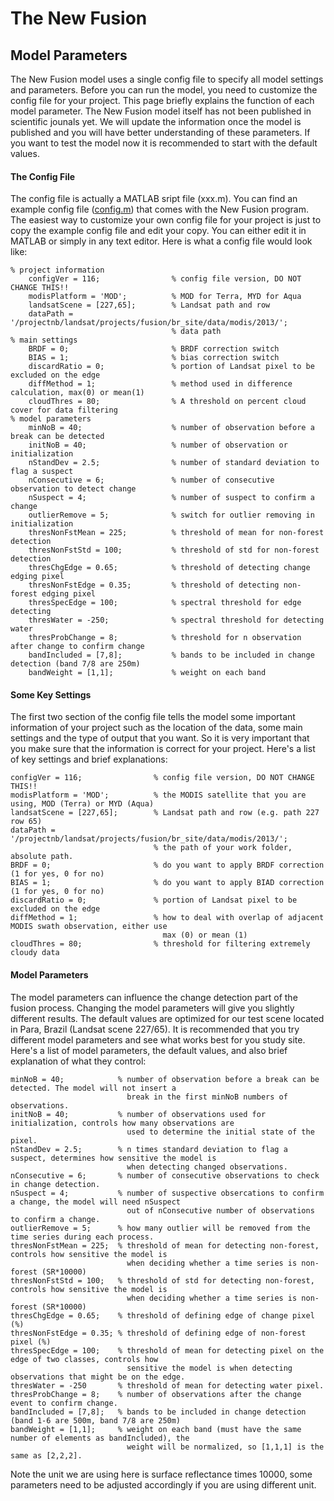 # The New Fusion
## Model Parameters
The New Fusion model uses a single config file to specify all model settings and parameters. Before you can run the model, you need to customize the config file for your project. This page briefly explains the function of each model parameter. The New Fusion model itself has not been published in scientific jounals yet. We will update the information once the model is published and you will have better understanding of these parameters. If you want to test the model now it is recommended to start with the default values.

#### The Config File
The config file is actually a MATLAB sript file (xxx.m). You can find an example config file ([config.m](../config.m)) that comes with the New Fusion program. The easiest way to customize your own config file for your project is just to copy the example config file and edit your copy. You can either edit it in MATLAB or simply in any text editor. Here is what a config file would look like:

    % project information
        configVer = 116;                % config file version, DO NOT CHANGE THIS!!
        modisPlatform = 'MOD';          % MOD for Terra, MYD for Aqua
        landsatScene = [227,65];        % Landsat path and row
        dataPath = '/projectnb/landsat/projects/fusion/br_site/data/modis/2013/';
                                        % data path
    % main settings
        BRDF = 0;                       % BRDF correction switch
        BIAS = 1;                       % bias correction switch
        discardRatio = 0;               % portion of Landsat pixel to be excluded on the edge
        diffMethod = 1;                 % method used in difference calculation, max(0) or mean(1)
        cloudThres = 80;                % A threshold on percent cloud cover for data filtering
    % model parameters
        minNoB = 40;                    % number of observation before a break can be detected
        initNoB = 40;                   % number of observation or initialization
        nStandDev = 2.5;                % number of standard deviation to flag a suspect
        nConsecutive = 6;               % number of consecutive observation to detect change
        nSuspect = 4;                   % number of suspect to confirm a change
        outlierRemove = 5;              % switch for outlier removing in initialization
        thresNonFstMean = 225;          % threshold of mean for non-forest detection
        thresNonFstStd = 100;           % threshold of std for non-forest detection
        thresChgEdge = 0.65;            % threshold of detecting change edging pixel
        thresNonFstEdge = 0.35;         % threshold of detecting non-forest edging pixel
        thresSpecEdge = 100;            % spectral threshold for edge detecting
        thresWater = -250;              % spectral threshold for detecting water
        thresProbChange = 8;            % threshold for n observation after change to confirm change
        bandIncluded = [7,8];           % bands to be included in change detection (band 7/8 are 250m)
        bandWeight = [1,1];             % weight on each band

#### Some Key Settings
The first two section of the config file tells the model some important information of your project such as the location of the data, some main settings and the type of output that you want. So it is very important that you make sure that the information is correct for your project. Here's a list of key settings and brief explanations:

    configVer = 116;                % config file version, DO NOT CHANGE THIS!!
    modisPlatform = 'MOD';          % the MODIS satellite that you are using, MOD (Terra) or MYD (Aqua)
    landsatScene = [227,65];        % Landsat path and row (e.g. path 227 row 65)
    dataPath = '/projectnb/landsat/projects/fusion/br_site/data/modis/2013/';
                                    % the path of your work folder, absolute path.
    BRDF = 0;                       % do you want to apply BRDF correction (1 for yes, 0 for no)
    BIAS = 1;                       % do you want to apply BIAD correction (1 for yes, 0 for no)
    discardRatio = 0;               % portion of Landsat pixel to be excluded on the edge
    diffMethod = 1;                 % how to deal with overlap of adjacent MODIS swath observation, either use
                                      max (0) or mean (1)
    cloudThres = 80;                % threshold for filtering extremely cloudy data

#### Model Parameters
The model parameters can influence the change detection part of the fusion process. Changing the model parameters will give you slightly different results. The default values are optimized for our test scene located in Para, Brazil (Landsat scene 227/65). It is recommended that you try different model parameters and see what works best for you study site. Here's a list of model parameters, the default values, and also brief explanation of what they control:

    minNoB = 40;            % number of observation before a break can be detected. The model will not insert a 
                              break in the first minNoB numbers of observations.
    initNoB = 40;           % number of observations used for initialization, controls how many observations are
                              used to determine the initial state of the pixel.
    nStandDev = 2.5;        % n times standard deviation to flag a suspect, determines how sensitive the model is
                              when detecting changed observations.
    nConsecutive = 6;       % number of consecutive observations to check in change detection.
    nSuspect = 4;           % number of suspective obsercations to confirm a change, the model will need nSuspect
                              out of nConsecutive number of observations to confirm a change.
    outlierRemove = 5;      % how many outlier will be removed from the time series during each process.
    thresNonFstMean = 225;  % threshold of mean for detecting non-forest, controls how sensitive the model is 
                              when deciding whether a time series is non-forest (SR*10000)
    thresNonFstStd = 100;   % threshold of std for detecting non-forest, controls how sensitive the model is 
                              when deciding whether a time series is non-forest (SR*10000)
    thresChgEdge = 0.65;    % threshold of defining edge of change pixel (%)
    thresNonFstEdge = 0.35; % threshold of defining edge of non-forest pixel (%)
    thresSpecEdge = 100;    % threshold of mean for detecting pixel on the edge of two classes, controls how
                              sensitive the model is when detecting observations that might be on the edge.
    thresWater = -250       % threshold of mean for detecting water pixel.
    thresProbChange = 8;    % number of observations after the change event to confirm change.
    bandIncluded = [7,8];   % bands to be included in change detection (band 1-6 are 500m, band 7/8 are 250m)
    bandWeight = [1,1];     % weight on each band (must have the same number of elements as bandIncluded), the
                              weight will be normalized, so [1,1,1] is the same as [2,2,2].

Note the unit we are using here is surface reflectance times 10000, some parameters need to be adjusted accordingly if you are using different unit.
